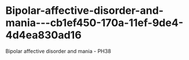 # Bipolar-affective-disorder-and-mania---cb1ef450-170a-11ef-9de4-4d4ea830ad16
Bipolar affective disorder and mania - PH38

